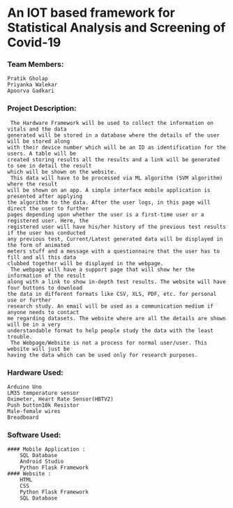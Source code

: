 # An IOT based framework for Statistical Analysis and Screening of Covid-19

### Team Members:
	Pratik Gholap
	Priyanka Walekar
	Apoorva Gadkari

### Project Description:
	 The Hardware Framework will be used to collect the information on vitals and the data
	generated will be stored in a database where the details of the user will be stored along
	with their device number which will be an ID as identification for the users. A table will be
	created storing results all the results and a link will be generated to see in detail the result
	which will be shown on the website.
	 This data will have to be processed via ML algorithm (SVM algorithm) where the result
	will be shown on an app. A simple interface mobile application is presented after applying
	the algorithm to the data. After the user logs, in this page will direct the user to further
	pages depending upon whether the user is a first-time user or a registered user. Here, the
	registered user will have his/her history of the previous test results if the user has conducted
	any previous test, Current/Latest generated data will be displayed in the form of animated
	meters stuff and a message with a questionnaire that the user has to fill and all this data
	clubbed together will be displayed in the webpage.
	 The webpage will have a support page that will show her the information of the result
	along with a link to show in-depth test results. The website will have four buttons to download
	the data in different formats like CSV, XLS, PDF, etc. for personal use or further
	research study. An email will be used as a communication medium if anyone needs to contact
	me regarding datasets. The website where are all the details are shown will be in a very
	understandable format to help people study the data with the least trouble.
	 The Webpage/Website is not a process for normal user/user. This website will just be
	having the data which can be used only for research purposes.

### Hardware Used:
	Arduino Uno
	LM35 temperature sensor
	Oximeter, Heart Rate Sensor(HBTV2)
	Push button10k Resistor
	Male-female wires
	Breadboard

### Software Used:
	#### Mobile Application :
		SQL Database
		Android Studio
		Python Flask Framework
	#### Website :
		HTML
		CSS
		Python Flask Framework
		SQL Database
